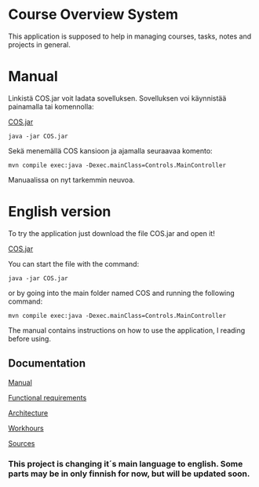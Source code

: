 # Course Overview System

This application is supposed to help in managing courses, tasks, notes and projects in general.

# Manual

Linkistä COS.jar voit ladata sovelluksen. Sovelluksen voi käynnistää painamalla tai komennolla:

[COS.jar](https://github.com/KirillosTY/Course-Overview-System/blob/d0324f9d76aa36b2395d0c94a4bc19e630e875b8/CourseOverviewSystem/COS/COS.jar)
```
java -jar COS.jar
``` 
Sekä menemällä COS kansioon ja ajamalla seuraavaa komento: 

```
mvn compile exec:java -Dexec.mainClass=Controls.MainController
```
Manuaalissa on nyt tarkemmin neuvoa.

# English version 
To try the application just download the file COS.jar and open it!

[COS.jar](https://github.com/KirillosTY/Course-Overview-System/blob/d0324f9d76aa36b2395d0c94a4bc19e630e875b8/CourseOverviewSystem/COS/COS.jar)

You can start the file with the command:
```
java -jar COS.jar
``` 
or by going into the main folder named COS and running the following command:

```
mvn compile exec:java -Dexec.mainClass=Controls.MainController
```

The manual contains instructions on how to use the application, I reading before using.



## Documentation

[Manual](https://github.com/KirillosTY/Course-Overview-System/blob/933cf0dc6535f9578e584ccbd6ac1443b2881d93/Documentation/Manual.md)

[Functional requirements](Documentation/Vaatimusmäärittely.md)

[Architecture](https://github.com/KirillosTY/Course-Overview-System/blob/05d7623690ac84c01097ee8f81aee742d673a6e2/Documentation/Architecture.md)

[Workhours](Documentation/workhours.md)

[Sources](https://github.com/KirillosTY/Course-Overview-System/blob/31b5304e729e51ac6abdbc645ae2f2cb87f23967/Documentation/Sources.md)

### This project is changing it´s main language to english. Some parts may be in only finnish for now, but will be updated soon.
